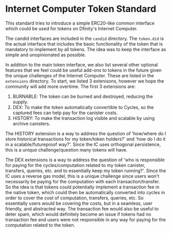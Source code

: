 # Internet Computer Token Standard

This standard tries to introduce a simple ERC20-like common interface which could be used for tokens on Dfinity's Internet Computer.

The candid interfaces are included in the `candid` directory. The `token.did` is the actual interface that includes the basic functionality of the
token that is mandatory to implement by all tokens. The idea was to keep the interface as simple and unopinionated as possible. 


In addition to the main token interface, we also list several other optional features that we feel could be useful add-ons to tokens in the future given the 
unique challenges of the Internet Computer. These are listed in the `extensions` directory. To start, we listed 3 extenisons, however we hope the community will add more overtime. The first 3 extensions are:

  1. BURNABLE: The token can be burned and destroyed, reducing the supply.
  2. DEX: To make the token automatically convertible to Cycles, so the captured fees can
help pay for the canister costs.
  3. HISTORY: To make the transaction log visible and scalable by using archive canisters.

The HISTORY extension is a way to address the question of 'how/where do I store historical transactions for my token/token holders?' and 'how do I do it in a scalable/futureproof way?'. Since the IC uses orthogonal persistence, this is a unique challenge/question many tokens will have. 

The DEX extensions is a way to address the question of 'who is responsible for paying for the cycles/computation related to my token canister, transfers, queries, etc. and to essentially keep my token running?'. Since the IC uses a reverse gas model, this is a unique challenge since users won't necessarily be paying for the computation with each transaction/transfer. So the idea is that tokens could potentially implement a transaction fee in the native token, which could then be automatically converted into cycles in order to cover the cost of computation, transfers, queries, etc. So essentially users would be covering the costs, but in a seamless, user friendly, and abstracted way. The transaction fee would also be useful to deter spam, which would definitely become an issue if tokens had no transaction fee and users were not responsible in any way for paying for the computation related to the token. 
